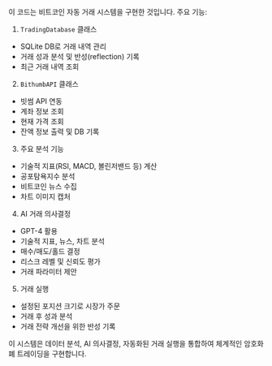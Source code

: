 이 코드는 비트코인 자동 거래 시스템을 구현한 것입니다. 주요 기능:

1. `TradingDatabase` 클래스
- SQLite DB로 거래 내역 관리
- 거래 성과 분석 및 반성(reflection) 기록
- 최근 거래 내역 조회

2. `BithumbAPI` 클래스
- 빗썸 API 연동
- 계좌 정보 조회
- 현재 가격 조회
- 잔액 정보 출력 및 DB 기록

3. 주요 분석 기능
- 기술적 지표(RSI, MACD, 볼린저밴드 등) 계산
- 공포탐욕지수 분석
- 비트코인 뉴스 수집
- 차트 이미지 캡처

4. AI 거래 의사결정
- GPT-4 활용
- 기술적 지표, 뉴스, 차트 분석
- 매수/매도/홀드 결정
- 리스크 레벨 및 신뢰도 평가
- 거래 파라미터 제안

5. 거래 실행
- 설정된 포지션 크기로 시장가 주문
- 거래 후 성과 분석
- 거래 전략 개선을 위한 반성 기록

이 시스템은 데이터 분석, AI 의사결정, 자동화된 거래 실행을 통합하여 체계적인 암호화폐 트레이딩을 구현합니다.
